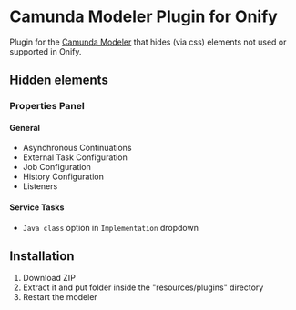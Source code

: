 # Camunda Modeler Plugin for Onify

Plugin for the [Camunda Modeler](https://camunda.com/download/modeler/) that hides (via css) elements not used or supported in Onify.

## Hidden elements

### Properties Panel

#### General

* Asynchronous Continuations
* External Task Configuration
* Job Configuration
* History Configuration
* Listeners

#### Service Tasks

* `Java class` option in `Implementation` dropdown

## Installation

1. Download ZIP
2. Extract it and put folder inside the "resources/plugins" directory
3. Restart the modeler

